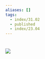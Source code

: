 ```yaml
---
aliases: []
tags:
  - index/31.02
  - published
  - index/23.04
---
```


# ![](https://i.imgur.com/OSGAZiw.jpg)